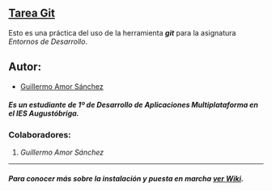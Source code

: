 ## <ins>**Tarea Git**</ins>

Esto es una práctica del uso de la herramienta ***git*** para la asignatura *Entornos de Desarrollo*.

## Autor:

- [Guillermo Amor Sánchez](https://github.com/gamors01)

##### Es un estudiante de 1º de Desarrollo de Aplicaciones Multiplataforma en el IES Augustóbriga.

### Colaboradores:

1. *Guillermo Amor Sánchez*

***

##### Para conocer más sobre la instalación y puesta en marcha [ver Wiki](https://github.com/gamors01/guillermoamorsanchez/wiki/Instalación).
